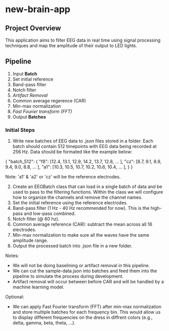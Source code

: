# new-brain-app

## Project Overview
This application aims to filter EEG data in real time using signal processing techniques and map the amplitude of their output to LED lights.

## Pipeline
1. Input __Batch__
2. Set initial reference
3. Band-pass filter
4. Notch filter
5. _Artifact Removal_
6. Common average regerence (CAR)
7. Min-max normalization
8. _Fast Fourier transform (FFT)_
7. Output __Batches__

### Initial Steps
1. Write new batches of EEG data to .json files stored in a folder. Each batch should contain 512 timepoints with EEG data being recorded at 256 Hz. Data should be formated like the example below:

{
  "batch_512": {
    "f8": [12.4, 13.1, 12.9, 14.2, 13.7, 12.8, ... ],
    "cz": [8.7, 9.1, 8.9, 9.4, 9.0, 8.8, ... ],
    "a1": [10.3, 10.5, 10.7, 10.2, 10.6, 10.4, ... ],
  }
}

Note: 'a1' & 'a2' or 'cz' will be the reference electrodes.

2. Create an EEGBatch class that can load in a single batch of data and be used to pass to the filtering functions. Within the class we will configure how to organize the channels and remove the channel names.
3. Set the initial reference using the reference electrodes.
4. Band-pass filter (1 Hz - 40 Hz recommended for now). This is the high-pass and low-pass combined.
5. Notch filter (@ 60 hz).
6. Common average reference (CAR): subtract the mean across all 16 electrodes.
7. Min-max normalization to make sure all the waves have the same amplitude range.
8. Output the processed batch into .json file in a new folder.

Notes: 
- We will not be doing baselining or artifact removal in this pipeline.
- We can cut the sample-data.json into batches and feed them into the pipeline to simulate the process during development.
- Artifact removal will occur between before CAR and will be handled by a machine learning model.

Optional:
- We can apply Fast Fourier transform (FFT) after min-max normalization and store multiple batches for each frequency bin. This would allow us to display different frequencies on the dress in diffrent colors (e.g., delta, gamma, beta, theta, ...).


